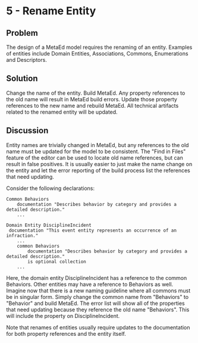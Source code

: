 # 5 - Rename Entity

## Problem

The design of a MetaEd model requires the renaming of an entity. Examples of
entities include Domain Entities, Associations, Commons, Enumerations and
Descriptors.  

## Solution

Change the name of the entity. Build MetaEd. Any property references to the old
name will result in MetaEd build errors. Update those property references to the
new name and rebuild MetaEd. All technical artifacts related to the renamed
entity will be updated.

## Discussion

Entity names are trivially changed in MetaEd, but any references to the old name
must be updated for the model to be consistent. The "Find in Files" feature of
the editor can be used to locate old name references, but can result in false
positives. It is usually easier to just make the name change on the entity and
let the error reporting of the build process list the references that need
updating.

Consider the following declarations:

```metaed
Common Behaviors
    documentation "Describes behavior by category and provides a detailed description."
    ... 
```

```metaed
Domain Entity DisciplineIncident
 documentation "This event entity represents an occurrence of an infraction."
    ...
    common Behaviors
        documentation "Describes behavior by category and provides a detailed description."
        is optional collection
    ...
```

Here, the domain entity DisciplineIncident has a reference to the common
Behaviors. Other entities may have a reference to Behaviors as well. Imagine now
that there is a new naming guideline where all commons must be in singular form.
Simply change the common name from "Behaviors" to "Behavior" and build MetaEd.
The error list will show all of the properties that need updating because they
reference the old name "Behaviors". This will include the property
on DisciplineIncident.

Note that renames of entities usually require updates to the documentation for
both property references and the entity itself.

